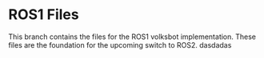 # ROS1 Files

This branch contains the files for the ROS1 volksbot implementation. 
These files are the foundation for the upcoming switch to ROS2. dasdadas